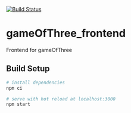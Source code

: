 [![Build Status](https://travis-ci.com/maomaoaichiyu/gameOfThreeFrontend.svg?branch=master)](https://travis-ci.com/maomaoaichiyu/gameOfThreeFrontend)

# gameOfThree_frontend

Frontend for gameOfThree

## Build Setup

``` bash
# install dependencies
npm ci

# serve with hot reload at localhost:3000
npm start
```
